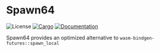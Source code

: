 # Spawn64
![License](https://img.shields.io/badge/license-MIT-green.svg)
[![Cargo](https://img.shields.io/crates/v/spawn64.svg)](https://crates.io/crates/spawn64)
[![Documentation](https://docs.rs/spawn64/badge.svg)](https://docs.rs/spawn64)

Spawn64 provides an optimized alternative to `wasm-bindgen-futures::spawn_local`